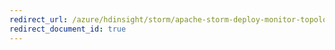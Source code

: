 ```yaml
---
redirect_url: /azure/hdinsight/storm/apache-storm-deploy-monitor-topology
redirect_document_id: true
---
```

